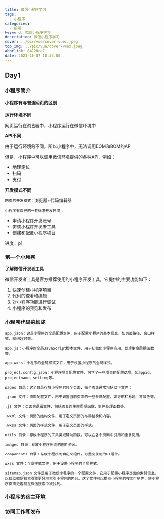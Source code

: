 ```yaml
---
title: 微信小程序学习
tags:
  - 小程序
categories:
  - 前端
keyword: 微信小程序学习
description: 微信小程序学习
cover: ../pic/vue/cover-vuex.jpeg
top_img: ../pic/vue/cover-vuex.jpeg
abbrlink: 84228ca7
date: 2023-10-07 10:33:00
---
```


## Day1

### 小程序简介

#### 小程序有与普通网页的区别

**运行环境不同**

网页运行在浏览器中，小程序运行在微信环境中

**API不同**

由于运行环境的不同，所以小程序中，无法调用DOM和BOM的API

但是，小程序中可以调用微信环境提供的各种API，例如：

* 地理定位
* 扫码
* 支付

**开发模式不同**

`网页的开发模式：`浏览器+代码编辑器

`小程序有自己的一套标准开发环境：`
* 申请小程序开发账号
* 安装小程序开发者工具
* 创建和配置小程序项目

进度：p1

### 第一个小程序

**了解微信开发者工具**

微信开发者工具是官方推荐使用的小程序开发工具，它提供的主要功能如下：

1. 快速创建小程序项目
2. 代码的查看和编辑
3. 对小程序功能进行调试
4. 小程序的预览和发布

### 小程序代码的构成

```
app.json：这是小程序的全局配置文件，用于配置小程序的基本信息，如页面路径、窗口样式、网络超时等。

app.js：小程序的全局JavaScript脚本文件，用于初始化小程序应用、处理生命周期函数等。

app.wxss：小程序的全局样式文件，用于设置小程序的全局样式。

project.config.json：小程序项目配置文件，包含了一些项目的配置选项，如appid、projectname、setting等。

pages 目录：这个目录存放小程序的各个页面，每个页面通常包括以下文件：

.json 文件：页面配置文件，用于设置当前页面的一些特殊配置，如导航栏标题、背景色等。

.js 文件：页面的逻辑文件，包括页面的生命周期函数、事件处理函数等。

.wxml 文件：页面的结构文件，用于定义页面的布局结构和内容。

.wxss 文件：页面的样式文件，用于定义页面的样式。

utils 目录：存放小程序的工具类或辅助函数，可以在各个页面中引用和重复使用。

images 目录：存放小程序所需的图片资源。

components 目录：存放小程序的自定义组件，可重复使用的UI组件。

wxss 文件：全局样式文件，用于设置小程序的全局样式。

sitemap.json 文件是用于微信小程序的一个配置文件，它用于配置小程序页面的索引信息，以帮助微信搜索引擎更好地索引小程序的内容。这个文件可以提高小程序的搜索可见性，使小程序页面更容易在微信搜索中被找到。
```

### 小程序的宿主环境

### 协同工作和发布
